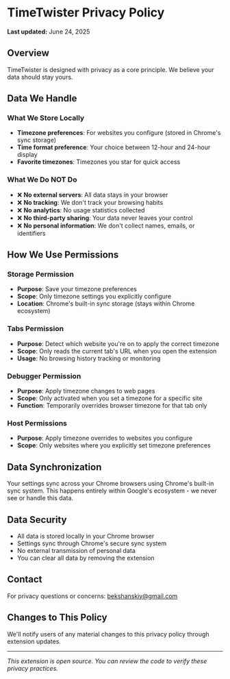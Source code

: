 # TimeTwister Privacy Policy

**Last updated:** June 24, 2025

## Overview
TimeTwister is designed with privacy as a core principle. We believe your data should stay yours.

## Data We Handle

### What We Store Locally
- **Timezone preferences**: For websites you configure (stored in Chrome's sync storage)
- **Time format preference**: Your choice between 12-hour and 24-hour display
- **Favorite timezones**: Timezones you star for quick access

### What We Do NOT Do
- ❌ **No external servers**: All data stays in your browser
- ❌ **No tracking**: We don't track your browsing habits
- ❌ **No analytics**: No usage statistics collected
- ❌ **No third-party sharing**: Your data never leaves your control
- ❌ **No personal information**: We don't collect names, emails, or identifiers

## How We Use Permissions

### Storage Permission
- **Purpose**: Save your timezone preferences
- **Scope**: Only timezone settings you explicitly configure
- **Location**: Chrome's built-in sync storage (stays within Chrome ecosystem)

### Tabs Permission
- **Purpose**: Detect which website you're on to apply the correct timezone
- **Scope**: Only reads the current tab's URL when you open the extension
- **Usage**: No browsing history tracking or monitoring

### Debugger Permission
- **Purpose**: Apply timezone changes to web pages
- **Scope**: Only activated when you set a timezone for a specific site
- **Function**: Temporarily overrides browser timezone for that tab only

### Host Permissions
- **Purpose**: Apply timezone overrides to websites you configure
- **Scope**: Only websites where you explicitly set timezone preferences

## Data Synchronization
Your settings sync across your Chrome browsers using Chrome's built-in sync system. This happens entirely within Google's ecosystem - we never see or handle this data.

## Data Security
- All data is stored locally in your Chrome browser
- Settings sync through Chrome's secure sync system
- No external transmission of personal data
- You can clear all data by removing the extension

## Contact
For privacy questions or concerns: bekshanskiy@gmail.com

## Changes to This Policy
We'll notify users of any material changes to this privacy policy through extension updates.

---

*This extension is open source. You can review the code to verify these privacy practices.*
